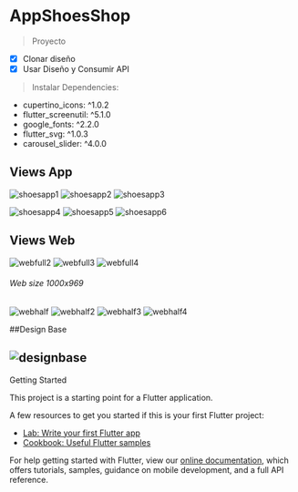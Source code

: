 # AppShoesShop

> Proyecto
- [x] Clonar diseño
- [x] Usar Diseño y Consumir API

> Instalar Dependencies: <br>
  - cupertino_icons: ^1.0.2<br>
  - flutter_screenutil: ^5.1.0<br>
  - google_fonts: ^2.2.0<br>
  - flutter_svg: ^1.0.3<br>
  - carousel_slider: ^4.0.0<br>

## Views App
![shoesapp1](https://user-images.githubusercontent.com/31463345/152899533-27b3504a-d72c-4406-919b-89812a820a82.gif)
![shoesapp2](https://user-images.githubusercontent.com/31463345/152899539-68c8f8e3-755a-42b1-a18c-9f0b725054bd.gif)
![shoesapp3](https://user-images.githubusercontent.com/31463345/152899546-407b6a33-9659-4967-a2da-08b2f8312fb0.gif)

![shoesapp4](https://user-images.githubusercontent.com/31463345/152899569-4ced0e63-8d3e-49df-9bf1-3d32e385e6fe.gif)
![shoesapp5](https://user-images.githubusercontent.com/31463345/152899576-d6659065-4290-446f-93c6-bef86da8c3bf.gif)
![shoesapp6](https://user-images.githubusercontent.com/31463345/152899581-01d6aae3-42a7-496c-af89-d4dd083236cd.gif)

## Views Web
![webfull2](https://user-images.githubusercontent.com/31463345/154130702-9b82a8f7-2d69-45e4-abc6-419f79470f7c.gif)
![webfull3](https://user-images.githubusercontent.com/31463345/154130711-8922584a-8b3b-4c68-a5cd-9d34d9aa96c5.gif)
![webfull4](https://user-images.githubusercontent.com/31463345/154130782-45e09d85-41b1-4640-b73e-4310a71c9df2.gif)

###### Web size 1000x969 
![webhalf](https://user-images.githubusercontent.com/31463345/154131650-f4473802-b82b-4a36-92c7-205b80cdf141.gif)
![webhalf2](https://user-images.githubusercontent.com/31463345/154131657-d5006f60-196f-4ce3-a95a-1ca409214f48.gif)
![webhalf3](https://user-images.githubusercontent.com/31463345/154131671-8542368e-0a4c-40ec-a991-5646dade4346.gif)
![webhalf4](https://user-images.githubusercontent.com/31463345/154131678-4cdd8cab-0f9c-4c85-b0e9-b33a3e0db91f.gif)

##Design Base
## ![designbase](https://user-images.githubusercontent.com/31463345/152464544-4634f375-2ceb-4f17-afbd-30a2e47ed650.png)

Getting Started

This project is a starting point for a Flutter application.

A few resources to get you started if this is your first Flutter project:

- [Lab: Write your first Flutter app](https://flutter.dev/docs/get-started/codelab)
- [Cookbook: Useful Flutter samples](https://flutter.dev/docs/cookbook)

For help getting started with Flutter, view our
[online documentation](https://flutter.dev/docs), which offers tutorials,
samples, guidance on mobile development, and a full API reference.
